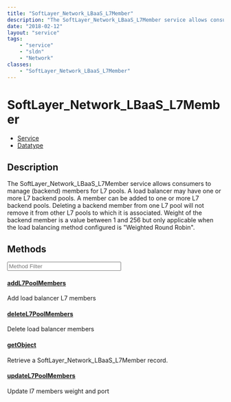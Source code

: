 ```yaml
---
title: "SoftLayer_Network_LBaaS_L7Member"
description: "The SoftLayer_Network_LBaaS_L7Member service allows consumers to manage (backend) members for L7 pools. A load balancer... "
date: "2018-02-12"
layout: "service"
tags:
    - "service"
    - "sldn"
    - "Network"
classes:
    - "SoftLayer_Network_LBaaS_L7Member"
---
```

# SoftLayer_Network_LBaaS_L7Member
<div id='service-datatype'>
    <ul id='sldn-reference-tabs'>
    <li id='service'> <a href='/reference/services/SoftLayer_Network_LBaaS_L7Member' >Service</a></li>    <li id='datatype'> <a href='/reference/datatypes/SoftLayer_Network_LBaaS_L7Member' >Datatype</a></li>
    </ul>
</div>

## Description
The SoftLayer_Network_LBaaS_L7Member service allows consumers to manage (backend) members for L7 pools. A load balancer may have one or more L7 backend pools. A member can be added to one or more L7 backend pools. Deleting a backend member from one L7 pool will not remove it from other L7 pools to which it is associated. Weight of the backend member is a value between 1 and 256 but only applicable when the load balancing method configured is "Weighted Round Robin". 



        
<div id="properties" class="content service-content">

## Methods

<div class="view-filters">
    <div class="clearfix">
        <div class="search-input-box">
            <input placeholder="Method Filter" onkeyup="titleSearch(inputId='edit-combine', divId='method-div', elementClass='method-row')" 
                type="text" id="edit-combine" value="" size="30" maxlength="128" class="form-text">
        </div>
    </div>
</div>

<div id="method-div">

<div class="method-row">

#### [addL7PoolMembers](/reference/services/SoftLayer_Network_LBaaS_L7Member/addL7PoolMembers)
Add load balancer L7 members
</div>

<div class="method-row">

#### [deleteL7PoolMembers](/reference/services/SoftLayer_Network_LBaaS_L7Member/deleteL7PoolMembers)
Delete load balancer members
</div>

<div class="method-row">

#### [getObject](/reference/services/SoftLayer_Network_LBaaS_L7Member/getObject)
Retrieve a SoftLayer_Network_LBaaS_L7Member record.
</div>

<div class="method-row">

#### [updateL7PoolMembers](/reference/services/SoftLayer_Network_LBaaS_L7Member/updateL7PoolMembers)
Update l7 members weight and port
</div>
</div>

</div>

